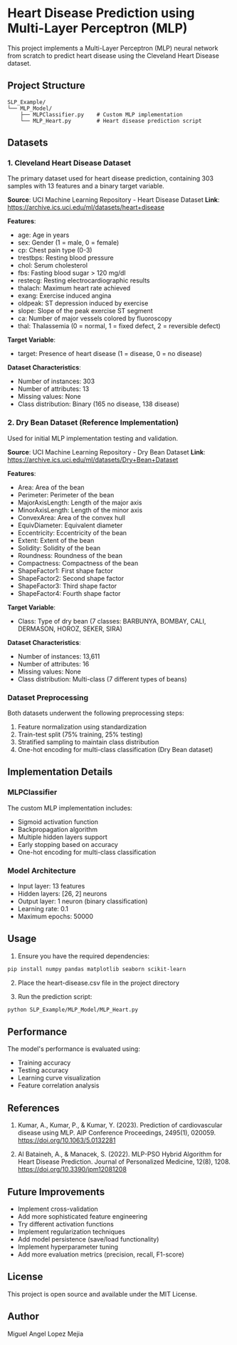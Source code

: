 # Heart Disease Prediction using Multi-Layer Perceptron (MLP)

This project implements a Multi-Layer Perceptron (MLP) neural network from scratch to predict heart disease using the Cleveland Heart Disease dataset.

## Project Structure
```
SLP_Example/
└── MLP_Model/
    ├── MLPClassifier.py    # Custom MLP implementation
    └── MLP_Heart.py        # Heart disease prediction script
```

## Datasets

### 1. Cleveland Heart Disease Dataset
The primary dataset used for heart disease prediction, containing 303 samples with 13 features and a binary target variable.

**Source**: UCI Machine Learning Repository - Heart Disease Dataset
**Link**: https://archive.ics.uci.edu/ml/datasets/heart+disease

**Features**:
- age: Age in years
- sex: Gender (1 = male, 0 = female)
- cp: Chest pain type (0-3)
- trestbps: Resting blood pressure
- chol: Serum cholesterol
- fbs: Fasting blood sugar > 120 mg/dl
- restecg: Resting electrocardiographic results
- thalach: Maximum heart rate achieved
- exang: Exercise induced angina
- oldpeak: ST depression induced by exercise
- slope: Slope of the peak exercise ST segment
- ca: Number of major vessels colored by fluoroscopy
- thal: Thalassemia (0 = normal, 1 = fixed defect, 2 = reversible defect)

**Target Variable**:
- target: Presence of heart disease (1 = disease, 0 = no disease)

**Dataset Characteristics**:
- Number of instances: 303
- Number of attributes: 13
- Missing values: None
- Class distribution: Binary (165 no disease, 138 disease)

### 2. Dry Bean Dataset (Reference Implementation)
Used for initial MLP implementation testing and validation.

**Source**: UCI Machine Learning Repository - Dry Bean Dataset
**Link**: https://archive.ics.uci.edu/ml/datasets/Dry+Bean+Dataset

**Features**:
- Area: Area of the bean
- Perimeter: Perimeter of the bean
- MajorAxisLength: Length of the major axis
- MinorAxisLength: Length of the minor axis
- ConvexArea: Area of the convex hull
- EquivDiameter: Equivalent diameter
- Eccentricity: Eccentricity of the bean
- Extent: Extent of the bean
- Solidity: Solidity of the bean
- Roundness: Roundness of the bean
- Compactness: Compactness of the bean
- ShapeFactor1: First shape factor
- ShapeFactor2: Second shape factor
- ShapeFactor3: Third shape factor
- ShapeFactor4: Fourth shape factor

**Target Variable**:
- Class: Type of dry bean (7 classes: BARBUNYA, BOMBAY, CALI, DERMASON, HOROZ, SEKER, SIRA)

**Dataset Characteristics**:
- Number of instances: 13,611
- Number of attributes: 16
- Missing values: None
- Class distribution: Multi-class (7 different types of beans)

### Dataset Preprocessing
Both datasets underwent the following preprocessing steps:
1. Feature normalization using standardization
2. Train-test split (75% training, 25% testing)
3. Stratified sampling to maintain class distribution
4. One-hot encoding for multi-class classification (Dry Bean dataset)

## Implementation Details

### MLPClassifier
The custom MLP implementation includes:
- Sigmoid activation function
- Backpropagation algorithm
- Multiple hidden layers support
- Early stopping based on accuracy
- One-hot encoding for multi-class classification

### Model Architecture
- Input layer: 13 features
- Hidden layers: [26, 2] neurons
- Output layer: 1 neuron (binary classification)
- Learning rate: 0.1
- Maximum epochs: 50000

## Usage

1. Ensure you have the required dependencies:
```bash
pip install numpy pandas matplotlib seaborn scikit-learn
```

2. Place the heart-disease.csv file in the project directory

3. Run the prediction script:
```bash
python SLP_Example/MLP_Model/MLP_Heart.py
```

## Performance
The model's performance is evaluated using:
- Training accuracy
- Testing accuracy
- Learning curve visualization
- Feature correlation analysis

## References
1. Kumar, A., Kumar, P., & Kumar, Y. (2023). Prediction of cardiovascular disease using MLP. AIP Conference Proceedings, 2495(1), 020059. https://doi.org/10.1063/5.0132281

2. Al Bataineh, A., & Manacek, S. (2022). MLP-PSO Hybrid Algorithm for Heart Disease Prediction. Journal of Personalized Medicine, 12(8), 1208. https://doi.org/10.3390/jpm12081208

## Future Improvements
- Implement cross-validation
- Add more sophisticated feature engineering
- Try different activation functions
- Implement regularization techniques
- Add model persistence (save/load functionality)
- Implement hyperparameter tuning
- Add more evaluation metrics (precision, recall, F1-score)

## License
This project is open source and available under the MIT License.

## Author
Miguel Angel Lopez Mejia
